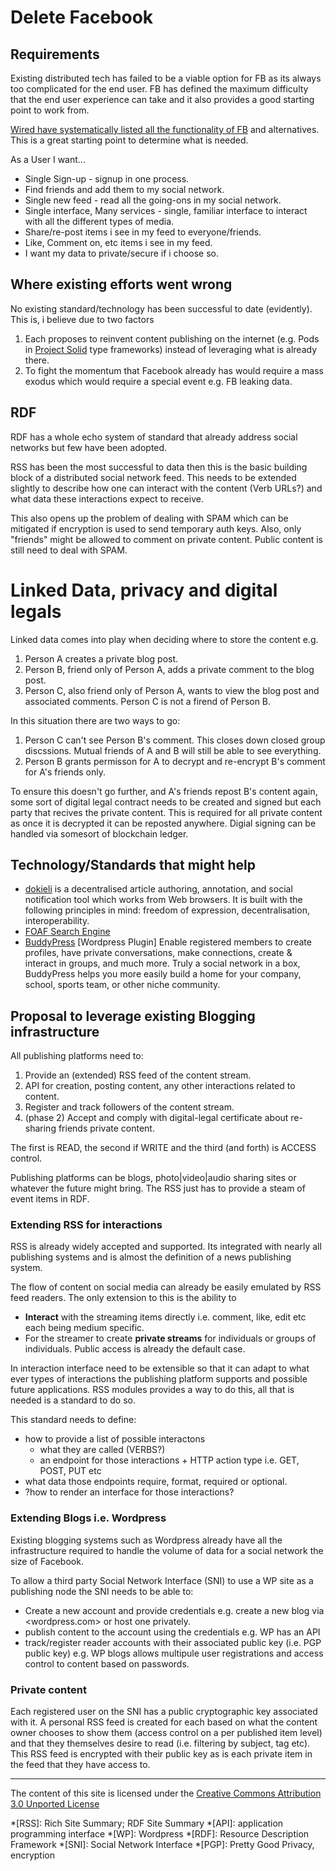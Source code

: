 # Delete Facebook

## Requirements

Existing distributed tech has failed to be a viable option for FB as its always too complicated for the end user. FB has defined the maximum difficulty that the end user experience can take and it also provides a good starting point to work from.

[Wired have systematically listed all the functionality of FB](https://www.wired.com/story/facebook-alternatives/) and alternatives. This is a great starting point to determine what is needed.

As a User I want...

- Single Sign-up - signup in one process.
- Find friends and add them to my social network.
- Single new feed - read all the going-ons in my social network.
- Single interface, Many services - single, familiar interface to interact with all the different types of media.
- Share/re-post items i see in my feed to everyone/friends.
- Like, Comment on, etc items i see in my feed.
- I want my data to private/secure if i choose so.

## Where existing efforts went wrong

No existing standard/technology has been successful to date (evidently). This is, i believe due to two factors

1. Each proposes to reinvent content publishing on the internet (e.g. Pods in [Project Solid](https://blog.p2pfoundation.net/solid-can-web-re-decentralised/2016/04/07) type frameworks) instead of leveraging what is already there.
2. To fight the momentum that Facebook already has would require a mass exodus which would require a special event e.g. FB leaking data.

## RDF

RDF has a whole echo system of standard that already address social networks but few have been adopted.

RSS has been the most successful to data then this is the basic building block of a distributed social network feed. This needs to be extended slightly to describe how one can interact with the content (Verb URLs?) and what data these interactions expect to receive.

This also opens up the problem of dealing with SPAM which can be mitigated if encryption is used to send temporary auth keys. Also, only "friends" might be allowed to comment on private content. Public content is still need to deal with SPAM.

# Linked Data, privacy and digital legals

Linked data comes into play when deciding where to store the content e.g.

1. Person A creates a private blog post.
2. Person B, friend only of Person A, adds a private comment to the blog post.
3. Person C, also friend only of Person A, wants to view the blog post and associated comments. Person C is not a firend of Person B.

In this situation there are two ways to go:
 
1. Person C can't see Person B's comment. This closes down closed group discssions. Mutual friends of A and B will still be able to see everything.
2. Person B grants permisson for A to decrypt and re-encrypt B's comment for A's friends only. 

To ensure this doesn't go further, and A's friends repost B's content again, some sort of digital legal contract needs to be created and signed but each party that recives the private content. This is required for all private content as once it is decrypted it can be reposted anywhere. Digial signing can be handled via somesort of blockchain ledger.


## Technology/Standards that might help

- [dokieli](https://github.com/linkeddata/dokieli) is a decentralised article authoring, annotation, and social notification tool which works from Web browsers. It is built with the following principles in mind: freedom of expression, decentralisation, interoperability.
- [FOAF Search Engine](http://www.foaf-search.net/)
- [BuddyPress](https://wordpress.org/plugins/buddypress/) [Wordpress Plugin] Enable registered members to create profiles, have private conversations, make connections, create & interact in groups, and much more. Truly a social network in a box, BuddyPress helps you more easily build a home for your company, school, sports team, or other niche community.

## Proposal to leverage existing Blogging infrastructure

All publishing platforms need to:

1. Provide an (extended) RSS feed of the content stream.
2. API for creation, posting content, any other interactions related to content.
3. Register and track followers of the content stream.
4. (phase 2) Accept and comply with digital-legal certificate about re-sharing friends private content.

The first is READ, the second if WRITE and the third (and forth) is ACCESS control.

Publishing platforms can be blogs, photo|video|audio sharing sites or whatever the future might bring. The RSS just has to provide a steam of event items in RDF.

### Extending RSS for interactions

RSS is already widely accepted and supported. Its integrated with nearly all publishing systems and is almost the definition of a news publishing system.

The flow of content on social media can already be easily emulated by RSS feed readers. The only extension to this is the ability to

- **Interact** with the streaming items directly i.e. comment, like, edit etc each being medium specific.
- For the streamer to create **private streams** for individuals or groups of individuals. Public access is already the default case.

In interaction interface need to be extensible so that it can adapt to what ever types of interactions the publishing platform supports and possible future applications. RSS modules provides a way to do this, all that is needed is a standard to do so.

This standard needs to define:

- how to provide a list of possible interactons
    - what they are called (VERBS?)
    - an endpoint for those interactions + HTTP action type i.e. GET, POST, PUT etc
- what data those endpoints require, format, required or optional.
- ?how to render an interface for those interactions?

### Extending Blogs i.e. Wordpress

Existing blogging systems such as Wordpress already have all the infrastructure required to handle the volume of data for a social network the size of Facebook.

To allow a third party Social Network Interface (SNI) to use a WP site as a publishing node the SNI needs to be able to:

- Create a new account and provide credentials e.g. create a new blog via <wordpress.com> or host one privately.
- publish content to the account using the credentials e.g. WP has an API
- track/register reader accounts with their associated public key (i.e. PGP public key) e.g. WP blogs allows multipule user registrations and access control to content based on passwords. 

### Private content

Each registered user on the SNI has a public cryptographic key associated with it. A personal RSS feed is created for each based on what the content owner chooses to show them (access control on a per published item level) and that they themselves desire to read (i.e. filtering by subject, tag etc). This RSS feed is encrypted with their public key as is each private item in the feed that they have access to. 


---

The content of this site is licensed under the [Creative Commons Attribution 3.0 Unported License](https://creativecommons.org/licenses/by/4.0/)


*[RSS]: Rich Site Summary; RDF Site Summary
*[API]: application programming interface
*[WP]: Wordpress
*[RDF]: Resource Description Framework
*[SNI]: Social Network Interface
*[PGP]: Pretty Good Privacy, encryption